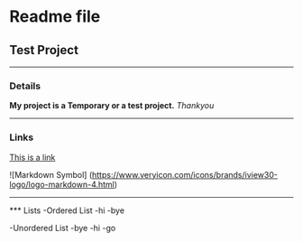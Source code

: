 # Readme file
## Test Project
---
### Details
**My project is a Temporary or a test project.**
*Thankyou*

---
### Links
[This is a link](https://www.google.com/search?q=how+to+delete+a+forked+repository+in+github&oq=how+to+delete+a+fork&gs_lcrp=EgZjaHJvbWUqDQgAEAAYkQIYgAQYigUyDQgAEAAYkQIYgAQYigUyBggBEEUYOTINCAIQABiRAhiABBiKBTIHCAMQABiABDIHCAQQABiABDIHCAUQABiABDIHCAYQABiABDIHCAcQABiABDIHCAgQABiABDIHCAkQABiABNIBCDg2MDNqMGo3qAIAsAIA&sourceid=chrome&ie=UTF-8)

![Markdown Symbol]
(https://www.veryicon.com/icons/brands/iview30-logo/logo-markdown-4.html)

---
*** Lists
-Ordered List
-hi
-bye

-Unordered List
	-bye
	-hi
	-go